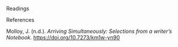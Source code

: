 Readings

References 

Molloy, J. (n.d.). _Arriving Simultaneously: Selections from a writer’s Notebook._ https://doi.org/10.7273/km1w-yn90
